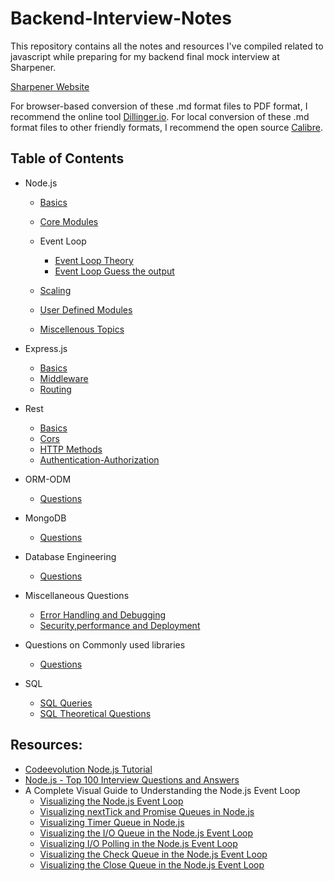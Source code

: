 # Backend-Interview-Notes

This repository contains all the notes and resources I've compiled related to javascript while preparing for my backend final mock interview at Sharpener.

[Sharpener Website](https://www.sharpener.tech/)

For browser-based conversion of these .md format files to PDF format, I recommend the online tool [Dillinger.io](https://dillinger.io/). For local conversion of these .md format files to other friendly formats, I recommend the open source [Calibre](https://calibre-ebook.com/).

## Table of Contents

- Node.js 

  - [Basics](https://github.com/SuvadeepMukherjee/Backend-Interview-Notes/blob/main/Node/basics.md)
  - [Core Modules](https://github.com/SuvadeepMukherjee/Backend-Interview-Notes/blob/main/Node/core-modules.md)
  - Event Loop
    - [Event Loop Theory](https://github.com/SuvadeepMukherjee/Backend-Interview-Notes/blob/main/Node/Event%20Loop/event-loop.md)
    - [Event Loop Guess the output](https://github.com/SuvadeepMukherjee/Backend-Interview-Notes/blob/main/Node/Event%20Loop/event-loop-guess-the-output.md)

  - [Scaling](https://github.com/SuvadeepMukherjee/Backend-Interview-Notes/blob/main/Node/scaling.md)
  - [User Defined Modules](https://github.com/SuvadeepMukherjee/Backend-Interview-Notes/blob/main/Node/user-defined-modules.md) 
  - [Miscellenous Topics](https://github.com/SuvadeepMukherjee/Backend-Interview-Notes/blob/main/Node/misc.md)



- Express.js
  - [Basics](https://github.com/SuvadeepMukherjee/Backend-Interview-Notes/blob/main/express/basics.md)
  - [Middleware](https://github.com/SuvadeepMukherjee/Backend-Interview-Notes/blob/main/express/middleware.md)
  - [Routing](https://github.com/SuvadeepMukherjee/Backend-Interview-Notes/blob/main/express/routing.md)
- Rest

  - [Basics](https://github.com/SuvadeepMukherjee/Backend-Interview-Notes/blob/main/REST/basics.md)
  - [Cors](https://github.com/SuvadeepMukherjee/Backend-Interview-Notes/blob/main/REST/cors-serialization-deserialization.md)
  - [HTTP Methods](https://github.com/SuvadeepMukherjee/Backend-Interview-Notes/blob/main/REST/http-methods-and-status-codes.md)
  - [Authentication-Authorization](https://github.com/SuvadeepMukherjee/Backend-Interview-Notes/blob/main/REST/authentication-authorization.md)
- ORM-ODM

  - [Questions](https://github.com/SuvadeepMukherjee/Backend-Interview-Notes/blob/main/ORM-ODM/questions.md)

- MongoDB

  - [Questions](https://github.com/SuvadeepMukherjee/Backend-Interview-Notes/blob/main/MongoDB/Questions.md)

- Database Engineering

  - [Questions](https://github.com/SuvadeepMukherjee/Backend-Interview-Notes/blob/main/Database-Engineering/questions.md)

- Miscellaneous Questions

  - [Error Handling and Debugging](https://github.com/SuvadeepMukherjee/Backend-Interview-Notes/blob/main/misc-topics/Error-handling-and-debugging.md)
  - [Security,performance and Deployment](https://github.com/SuvadeepMukherjee/Backend-Interview-Notes/blob/main/misc-topics/security-performance-and-deployment.md)
- Questions on Commonly used libraries 

  - [Questions](https://github.com/SuvadeepMukherjee/Backend-Interview-Notes/blob/main/Project%20Based%20Questions/Questions.md)
- SQL

  - [SQL Queries](https://github.com/SuvadeepMukherjee/Backend-Interview-Notes/blob/main/SQL/queries.md)
  - [SQL Theoretical Questions](https://github.com/SuvadeepMukherjee/Backend-Interview-Notes/blob/main/SQL/theory.md)





## Resources: 

- [Codeevolution Node.js Tutorial](https://www.youtube.com/playlist?list=PLC3y8-rFHvwh8shCMHFA5kWxD9PaPwxaY)
- [Node.js - Top 100 Interview Questions and Answers ](https://www.youtube.com/watch?v=Nz-nPR5YJbw&t=1302s)
- A Complete Visual Guide to Understanding the Node.js Event Loop
  - [ Visualizing the Node.js Event Loop](https://www.builder.io/blog/visual-guide-to-nodejs-event-loop)
  - [ Visualizing nextTick and Promise Queues in Node.js ](https://www.builder.io/blog/NodeJS-visualizing-nextTick-and-promise-queues)
  - [Visualizing Timer Queue in Node.js](https://www.builder.io/blog/visualizing-nodejs-timer-queue)
  - [Visualizing the I/O Queue in the Node.js Event Loop](https://www.builder.io/blog/visualizing-nodejs-io-queue)
  - [Visualizing I/O Polling in the Node.js Event Loop](https://www.builder.io/blog/visualizing-nodejs-io-polling)
  - [Visualizing the Check Queue in the Node.js Event Loop](https://www.builder.io/blog/visualizing-nodejs-check-queue)
  - [Visualizing the Close Queue in the Node.js Event Loop](https://www.builder.io/blog/visualizing-nodejs-close-queue)
